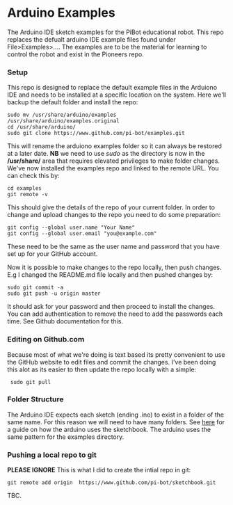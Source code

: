 # Arduino Examples 
The Arduino IDE sketch examples for the PiBot educational robot.  This repo replaces the defualt arduino IDE example files found under  File>Examples>....  The examples are to be the material for learning to control the robot and exist in the Pioneers repo.

### Setup
This repo is designed to replace the default example files in the Arduiono IDE and needs to be installed at a specific location on the system. Here we'll backup the default folder and install the repo:
```
sudo mv /usr/share/arduino/examples /usr/share/arduino/examples.original 
cd /usr/share/arduino/
sudo git clone https://www.github.com/pi-bot/examples.git
```
This will rename the arduiono examples folder so it can always be restored at a later date. **NB** we need to use *sudo* as the directory is now in the **/usr/share/** area that requires elevated privileges to make folder changes.  We've now installed the examples repo and linked to the remote URL. You can check this by:

```
cd examples
git remote -v
```
This should give the details of the repo of your current folder. In order to change and upload changes to
 the repo you need to do some preparation: 
```
git config --global user.name "Your Name"
git config --global user.email "you@example.com"
```
These need to be the same as the user name and password that you have set up for your GitHub account.

Now it is possible to make changes to the repo locally, then push changes. E.g I changed the README.md file locally and then pushed changes by:  
```  
sudo git commit -a
sudo git push -u origin master
```

It should ask for your password and then proceed to install the changes. You can add authentication to 
remove the need to add the passwords each time.  See Github documentation for this. 

### Editing on Github.com
Because most of what we're doing is text based its pretty convenient to use the GitHub website to edit files and commit the changes.  I've been doing this alot as its easier to then update the repo locally with a simple:
```
 sudo git pull
````

### Folder Structure
The Arduino IDE expects each sketch (ending .ino) to exist in a folder of the same name. 
For this reason we will need to have many folders. See [here](https://programmingelectronics.com/understanding-the-arduino-sketchbook-opening-and-saving-arduino-sketches/) for a guide on how the arduino uses the sketchbook. The arduino uses the same pattern for the examples directory. 
 
### Pushing a local repo to git

**PLEASE IGNORE**
This is what I did to create the intial repo in git:
```  
git remote add origin  https://www.github.com/pi-bot/sketchbook.git
```


TBC.
